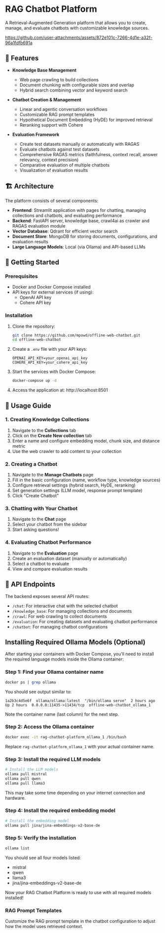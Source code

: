 # RAG Chatbot Platform

A Retrieval-Augmented Generation platform that allows you to create, manage, and evaluate chatbots with customizable knowledge sources.




https://github.com/user-attachments/assets/872e101c-7266-4d1e-a32f-96a1fdfb691a




## 🌟 Features

- **Knowledge Base Management**
  - Web page crawling to build collections
  - Document chunking with configurable sizes and overlap
  - Hybrid search combining vector and keyword search

- **Chatbot Creation & Management**
  - Linear and agentic conversation workflows
  - Customizable RAG prompt templates
  - Hypothetical Document Embedding (HyDE) for improved retrieval
  - Reranking support with Cohere

- **Evaluation Framework**
  - Create test datasets manually or automatically with RAGAS
  - Evaluate chatbots against test datasets
  - Comprehensive RAGAS metrics (faithfulness, context recall, answer relevancy, context precision)
  - Comparative evaluation of multiple chatbots
  - Visualization of evaluation results


## 🏗️ Architecture

The platform consists of several components:

- **Frontend**: Streamlit application with pages for chatting, managing collections and chatbots, and evaluating performance
- **Backend**: FastAPI server, knowledge base, crawl4ai as crawler and RAGAS evaluation module
- **Vector Database**: Qdrant for efficient vector search
- **Document Store**: MongoDB for storing documents, configurations, and evaluation results
- **Large Language Models**: Local (via Ollama) and API-based LLMs

## 🚀 Getting Started

### Prerequisites

- Docker and Docker Compose installed
- API keys for external services (if using):
  - OpenAI API key
  - Cohere API key

### Installation

1. Clone the repository:
   ```bash
   git clone https://github.com/mpowd/offline-web-chatbot.git
   cd offline-web-chatbot
   ```

2. Create a `.env` file with your API keys:
   ```
   OPENAI_API_KEY=your_openai_api_key
   COHERE_API_KEY=your_cohere_api_key
   ```

3. Start the services with Docker Compose:
   ```bash
   docker-compose up -d
   ```

4. Access the application at: http://localhost:8501

## 📝 Usage Guide

### 1. Creating Knowledge Collections

1. Navigate to the **Collections** tab
2. Click on the **Create New collection** tab
3. Enter a name and configure embedding model, chunk size, and distance metric
4. Use the web crawler to add content to your collection

### 2. Creating a Chatbot

1. Navigate to the **Manage Chatbots** page
2. Fill in the basic configuration (name, workflow type, knowledge sources)
3. Configure retrieval settings (hybrid search, HyDE, reranking)
4. Set generation settings (LLM model, response prompt template)
5. Click "Create Chatbot"

### 3. Chatting with Your Chatbot

1. Navigate to the **Chat** page
2. Select your chatbot from the sidebar
3. Start asking questions!

### 4. Evaluating Chatbot Performance

1. Navigate to the **Evaluation** page
2. Create an evaluation dataset (manually or automatically)
3. Select a chatbot to evaluate
4. View and compare evaluation results

## 🧩 API Endpoints

The backend exposes several API routes:

- `/chat`: For interactive chat with the selected chatbot
- `/knowledge_base`: For managing collections and documents
- `/crawl`: For web crawling to collect documents
- `/evaluation`: For creating datasets and evaluating chatbot performance
- `/chatbot`: For managing chatbot configurations

## Installing Required Ollama Models (Optional)

After starting your containers with Docker Compose, you'll need to install the required language models inside the Ollama container:

### Step 1: Find your Ollama container name

```bash
docker ps | grep ollama
```

You should see output similar to:

```
1a2b3c4d5e6f  ollama/ollama:latest  "/bin/ollama serve"  2 hours ago  Up 2 hours  0.0.0.0:11435->11434/tcp  offline-web-chatbot_ollama_1
```

Note the container name (last column) for the next step.

### Step 2: Access the Ollama container

```bash
docker exec -it rag-chatbot-platform_ollama_1 /bin/bash
```

Replace `rag-chatbot-platform_ollama_1` with your actual container name.

### Step 3: Install the required LLM models

```bash
# Install the LLM models
ollama pull mistral
ollama pull qwen
ollama pull llama3
```

This may take some time depending on your internet connection and hardware.

### Step 4: Install the required embedding model

```bash
# Install the embedding model
ollama pull jina/jina-embeddings-v2-base-de
```

### Step 5: Verify the installation

```bash
ollama list
```

You should see all four models listed:
- mistral
- qwen
- llama3
- jina/jina-embeddings-v2-base-de


Now your RAG Chatbot Platform is ready to use with all required models installed!



### RAG Prompt Templates

Customize the RAG prompt template in the chatbot configuration to adjust how the model uses retrieved context.
